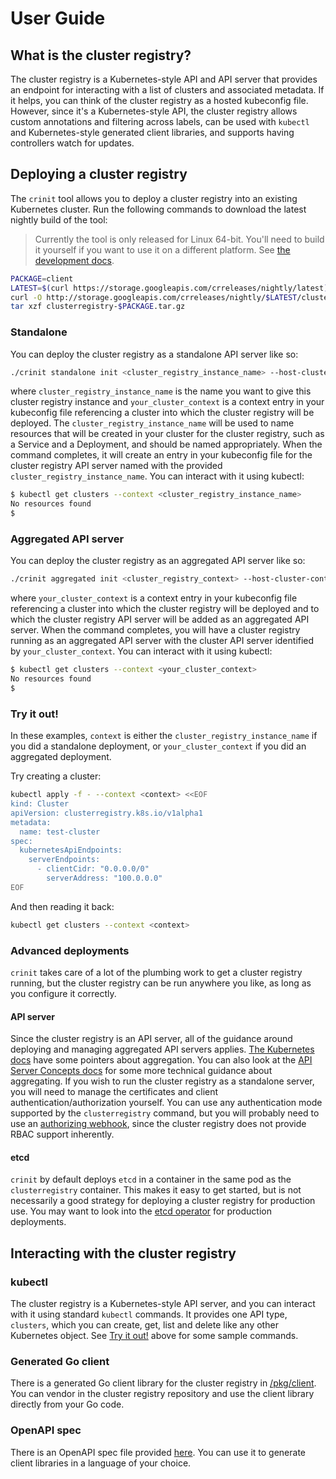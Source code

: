 # User Guide

## What is the cluster registry?

The cluster registry is a Kubernetes-style API and API server that provides an
endpoint for interacting with a list of clusters and associated metadata. If it
helps, you can think of the cluster registry as a hosted kubeconfig file.
However, since it's a Kubernetes-style API, the cluster registry allows custom
annotations and filtering across labels, can be used with `kubectl` and
Kubernetes-style generated client libraries, and supports having controllers
watch for updates.

## Deploying a cluster registry

The `crinit` tool allows you to deploy a cluster registry into an existing
Kubernetes cluster. Run the following commands to download the latest nightly
build of the tool:

> Currently the tool is only released for Linux 64-bit. You'll need to build it
> yourself if you want to use it on a different platform. See
> [the development docs](development.md#Building-crinit).

```sh
PACKAGE=client
LATEST=$(curl https://storage.googleapis.com/crreleases/nightly/latest)
curl -O http://storage.googleapis.com/crreleases/nightly/$LATEST/clusterregistry-$PACKAGE.tar.gz
tar xzf clusterregistry-$PACKAGE.tar.gz
```

### Standalone

You can deploy the cluster registry as a standalone API server like so:

```sh
./crinit standalone init <cluster_registry_instance_name> --host-cluster-context=<your_cluster_context>
```

where `cluster_registry_instance_name` is the name you want to give this cluster
registry instance and `your_cluster_context` is a context entry in your
kubeconfig file referencing a cluster into which the cluster registry will be
deployed. The `cluster_registry_instance_name` will be used to name resources
that will be created in your cluster for the cluster registry, such as a Service
and a Deployment, and should be named appropriately. When the command completes,
it will create an entry in your kubeconfig file for the cluster registry API
server named with the provided `cluster_registry_instance_name`.
You can interact with it using kubectl:

```sh
$ kubectl get clusters --context <cluster_registry_instance_name>
No resources found
$
```

### Aggregated API server

You can deploy the cluster registry as an aggregated API server like so:

```sh
./crinit aggregated init <cluster_registry_context> --host-cluster-context=<your_cluster_context>
```

where `your_cluster_context` is a context entry in your kubeconfig file
referencing a cluster into which the cluster registry will be deployed and to
which the cluster registry API server will be added as an aggregated API server.
When the command completes, you will have a cluster registry running as an
aggregated API server with the cluster API server identified by
`your_cluster_context`. You can interact with it using kubectl:

```sh
$ kubectl get clusters --context <your_cluster_context>
No resources found
$
```

### Try it out!

In these examples, `context` is either the `cluster_registry_instance_name` if
you did a standalone deployment, or `your_cluster_context` if you did an
aggregated deployment.

Try creating a cluster:

```sh
kubectl apply -f - --context <context> <<EOF
kind: Cluster
apiVersion: clusterregistry.k8s.io/v1alpha1
metadata:
  name: test-cluster
spec:
  kubernetesApiEndpoints:
    serverEndpoints:
      - clientCidr: "0.0.0.0/0"
        serverAddress: "100.0.0.0"
EOF
```

And then reading it back:

```sh
kubectl get clusters --context <context>
```

### Advanced deployments

`crinit` takes care of a lot of the plumbing work to get a cluster registry
running, but the cluster registry can be run anywhere you like, as long as you
configure it correctly.

#### API server
Since the cluster registry is an API server, all of the guidance around
deploying and managing aggregated API servers applies.
[The Kubernetes docs](https://kubernetes.io/docs/concepts/api-extension/apiserver-aggregation/)
have some pointers about aggregation. You can also look at the
[API Server Concepts docs](https://github.com/kubernetes-incubator/apiserver-builder/tree/master/docs/concepts)
for some more technical guidance about aggregating. If you wish to run the
cluster registry as a standalone server, you will need to manage the
certificates and client authentication/authorization yourself. You can use any
authentication mode supported by the `clusterregistry` command, but you will
probably need to use an
[authorizing webhook](https://kubernetes.io/docs/admin/authorization/webhook/),
since the cluster registry does not provide RBAC support inherently.

#### etcd

`crinit` by default deploys `etcd` in a container in the same pod as the
`clusterregistry` container. This makes it easy to get started, but is not
necessarily a good strategy for deploying a cluster registry for production use.
You may want to look into the
[etcd operator](https://github.com/coreos/etcd-operator) for production
deployments.

## Interacting with the cluster registry

### kubectl

The cluster registry is a Kubernetes-style API server, and you can interact with
it using standard `kubectl` commands. It provides one API type, `clusters`,
which you can create, get, list and delete like any other Kubernetes object. See
[Try it out!](#try-it-out) above for some sample commands.

### Generated Go client

There is a generated Go client library for the cluster registry in
[/pkg/client](/pkg/client). You can vendor in the cluster registry repository
and use the client library directly from your Go code.

### OpenAPI spec

There is an OpenAPI spec file provided [here](/api/swagger.json). You can use
it to generate client libraries in a language of your choice.

